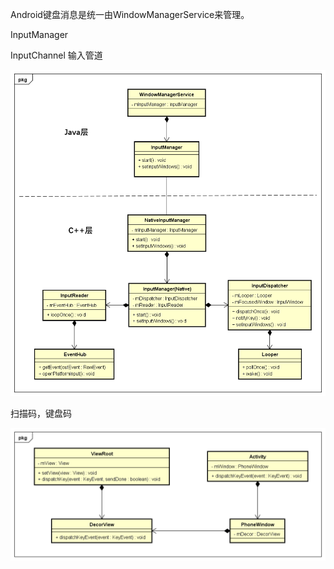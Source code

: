 Android键盘消息是统一由WindowManagerService来管理。

InputManager

InputChannel 输入管道

![](img/inputmanager.png)

扫描码，键盘码

![](img/dispatchkeyevent.png)